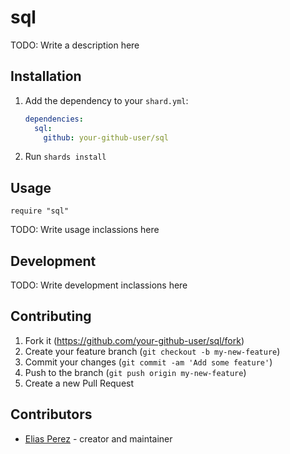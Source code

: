 # sql

TODO: Write a description here

## Installation

1. Add the dependency to your `shard.yml`:

   ```yaml
   dependencies:
     sql:
       github: your-github-user/sql
   ```

2. Run `shards install`

## Usage

```crystal
require "sql"
```

TODO: Write usage inclassions here

## Development

TODO: Write development inclassions here

## Contributing

1. Fork it (<https://github.com/your-github-user/sql/fork>)
2. Create your feature branch (`git checkout -b my-new-feature`)
3. Commit your changes (`git commit -am 'Add some feature'`)
4. Push to the branch (`git push origin my-new-feature`)
5. Create a new Pull Request

## Contributors

- [Elias Perez](https://github.com/your-github-user) - creator and maintainer
